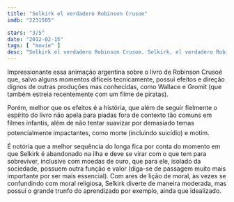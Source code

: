 ```yaml
---
title: "Selkirk el verdadero Robinson Crusoe"
imdb: "2231505"

stars: "3/5"
date: "2012-02-15"
tags: [ "movie" ]
desc: "Selkirk el verdadero Robinson Crusoe. Selkirk, el verdadero Robinson Crusoe (Uruguay, 2012). Dirigido por Walter Tournier. Escrito por Enrique Cortés, Mario Jacob, Walter Tournier. Com Omar Aranda, Marcelo Armand, Diego Brizzi, Mariano Chiesa, Ariel Cister, Gustavo Dardés, Mario De Candia, Leandro Dugatkin, Pablo Gondolfo."
---
```

Impressionante essa animação argentina sobre o livro de Robinson Crusoé que, salvo alguns momentos difíceis tecnicamente, possui efeitos e direção dignos de outras produções mas conhecidas, como Wallace e Gromit (que também estreia recentemente com um filme de piratas).

Porém, melhor que os efeitos é a história, que além de seguir fielmente o espírito do livro não apela para piadas fora de contexto tão comuns em filmes infantis, além de não tentar suavizar por demasiado temas potencialmente impactantes, como morte (incluindo suicídio) e motim.

É notória que a melhor sequência do longa fica por conta do momento em que Selkirk é abandonado na ilha e deve se virar com o que tem para sobreviver, inclusive com moedas de ouro, que para ele, isolado da sociedade, possuem outra função e valor (diga-se de passagem muito mais importante por ser mais essencial).
Com ares de lição de moral, às vezes se confundindo com moral religiosa, Selkirk diverte de maneira moderada, mas possui o grande trunfo do aprendizado por exemplo, ainda que idealizado.

